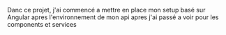 Danc ce projet,
j'ai commencé a mettre en place mon setup basé sur Angular
apres l'environnement de mon api 
apres j'ai passé a voir pour les components et services
